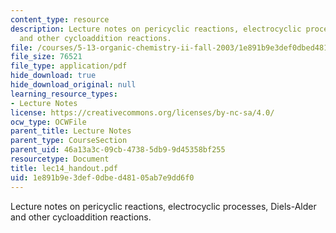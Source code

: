 ```yaml
---
content_type: resource
description: Lecture notes on pericyclic reactions, electrocyclic processes, Diels-Alder
  and other cycloaddition reactions.
file: /courses/5-13-organic-chemistry-ii-fall-2003/1e891b9e3def0dbed48105ab7e9dd6f0_lec14_handout.pdf
file_size: 76521
file_type: application/pdf
hide_download: true
hide_download_original: null
learning_resource_types:
- Lecture Notes
license: https://creativecommons.org/licenses/by-nc-sa/4.0/
ocw_type: OCWFile
parent_title: Lecture Notes
parent_type: CourseSection
parent_uid: 46a13a3c-09cb-4738-5db9-9d45358bf255
resourcetype: Document
title: lec14_handout.pdf
uid: 1e891b9e-3def-0dbe-d481-05ab7e9dd6f0
---
```

Lecture notes on pericyclic reactions, electrocyclic processes, Diels-Alder and other cycloaddition reactions.